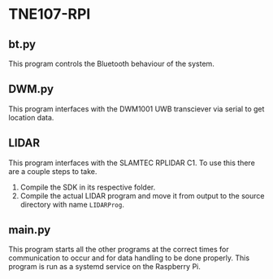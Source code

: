 # TNE107-RPI

## bt.py

This program controls the Bluetooth behaviour of the system. 

## DWM.py

This program interfaces with the DWM1001 UWB transciever via serial to get location data.

## LIDAR

This program interfaces with the SLAMTEC RPLIDAR C1. To use this there are a couple steps to take.

1. Compile the SDK in its respective folder.
2. Compile the actual LIDAR program and move it from output to the source directory with name `LIDARProg`.

## main.py

This program starts all the other programs at the correct times for communication to occur and for data handling to be done properly. This program is run as a systemd service on the Raspberry Pi. 
